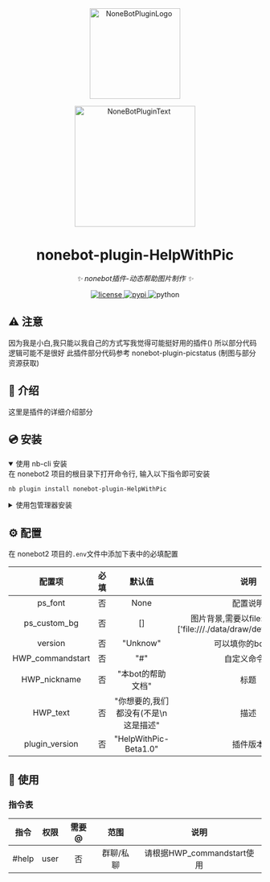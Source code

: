 <div align="center">
  <a href="https://v2.nonebot.dev/store"><img src="https://github.com/A-kirami/nonebot-plugin-HelpWithPic/blob/resources/nbp_logo.png" width="180" height="180" alt="NoneBotPluginLogo"></a>
  <br>
  <p><img src="https://github.com/A-kirami/nonebot-plugin-HelpWithPic/blob/resources/NoneBotPlugin.svg" width="240" alt="NoneBotPluginText"></p>
</div>

<div align="center">

# nonebot-plugin-HelpWithPic

_✨ nonebot插件-动态帮助图片制作 ✨_


<a href="./LICENSE">
    <img src="https://img.shields.io/github/license/owner/nonebot-plugin-HelpWithPic.svg" alt="license">
</a>
<a href="https://pypi.python.org/pypi/nonebot-plugin-HelpWithPic">
    <img src="https://img.shields.io/pypi/v/nonebot-plugin-HelpWithPic.svg" alt="pypi">
</a>
<img src="https://img.shields.io/badge/python-3.8+-blue.svg" alt="python">

</div>





## ⚠ 注意
因为我是小白,我只能以我自己的方式写我觉得可能挺好用的插件()
所以部分代码逻辑可能不是很好
此插件部分代码参考 nonebot-plugin-picstatus (制图与部分资源获取)


## 📖 介绍

这里是插件的详细介绍部分

## 💿 安装

<details open>
<summary>使用 nb-cli 安装</summary>
在 nonebot2 项目的根目录下打开命令行, 输入以下指令即可安装

    nb plugin install nonebot-plugin-HelpWithPic

</details>

<details>
<summary>使用包管理器安装</summary>
在 nonebot2 项目的插件目录下, 打开命令行, 根据你使用的包管理器, 输入相应的安装命令

<details>
<summary>pip</summary>

    pip install nonebot-plugin-HelpWithPic
</details>
<details>
<summary>pdm</summary>

    pdm add nonebot-plugin-HelpWithPic
</details>
<details>
<summary>poetry</summary>

    poetry add nonebot-plugin-HelpWithPic
</details>
<details>
<summary>conda</summary>

    conda install nonebot-plugin-HelpWithPic
</details>

打开 nonebot2 项目根目录下的 `pyproject.toml` 文件, 在 `[tool.nonebot]` 部分追加写入

    plugins = ["nonebot_plugin_template"]

</details>

## ⚙️ 配置

在 nonebot2 项目的`.env`文件中添加下表中的必填配置

| 配置项 | 必填 | 默认值 | 说明 |
|:-----:|:----:|:----:|:----:|
| ps_font | 否 | None | 配置说明 |
| ps_custom_bg | 否 | [] | 图片背景,需要以file:///开头,比如['file:///./data/draw/default_bg1.png'] |
| version | 否 | "Unknow" | 可以填你的bot版本 |
| HWP_commandstart | 否 | "#" | 自定义命令头 |
| HWP_nickname | 否 | "本bot的帮助文档" | 标题 |
| HWP_text | 否 | "你想要的,我们都没有(不是\n这是描述" | 描述 |
| plugin_version | 否 | "HelpWithPic-Beta1.0"  | 插件版本 |

## 🎉 使用
### 指令表
| 指令 | 权限 | 需要@ | 范围 | 说明 |
|:-----:|:----:|:----:|:----:|:----:|
| #help | user | 否 | 群聊/私聊 | 请根据HWP_commandstart使用 |
